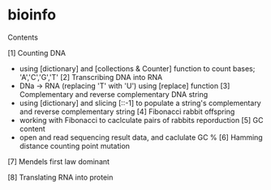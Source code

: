 # bioinfo
Contents

[1] Counting DNA
- using [dictionary] and [collections & Counter] function to count bases; 'A','C','G','T'
[2] Transcribing DNA into RNA
- DNa -> RNA (replacing 'T' with 'U') using [replace] function
[3] Complementary and reverse complementary DNA string
- using [dictionary] and slicing [::-1] to populate a string's complementary and reverse complementary string
[4] Fibonacci rabbit offspring
- working with Fibonacci to caclculate pairs of rabbits reporduction
[5] GC content
- open and read sequencing result data, and caclulate GC %
[6] Hamming distance counting point mutation

[7] Mendels first law dominant

[8] Translating RNA into protein
